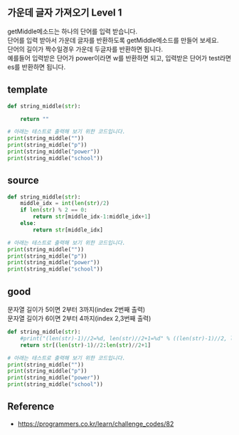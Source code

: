 ## 가운데 글자 가져오기 Level 1

getMiddle메소드는 하나의 단어를 입력 받습니다.  
단어를 입력 받아서 가운데 글자를 반환하도록 getMiddle메소드를 만들어 보세요.  
단어의 길이가 짝수일경우 가운데 두글자를 반환하면 됩니다.  
예를들어 입력받은 단어가 power이라면 w를 반환하면 되고, 입력받은 단어가 test라면 es를 반환하면 됩니다.  

## template
```python
def string_middle(str):

    return ""

# 아래는 테스트로 출력해 보기 위한 코드입니다.
print(string_middle(""))
print(string_middle("p"))
print(string_middle("power"))
print(string_middle("school"))
```

## source
```python
def string_middle(str):
    middle_idx = int(len(str)/2)
    if len(str) % 2 == 0:
        return str[middle_idx-1:middle_idx+1]
    else:
        return str[middle_idx]

# 아래는 테스트로 출력해 보기 위한 코드입니다.
print(string_middle(""))
print(string_middle("p"))
print(string_middle("power"))
print(string_middle("school"))
```

## good
문자열 길이가 5이면 2부터 3까지(index 2번째 출력)  
문자열 길이가 6이면 2부터 4까지(index 2,3번째 출력)  
```python
def string_middle(str):
    #print("(len(str)-1)//2=%d, len(str)//2+1=%d" % ((len(str)-1)//2, len(str)//2+1))
    return str[(len(str)-1)//2:len(str)//2+1]

# 아래는 테스트로 출력해 보기 위한 코드입니다.
print(string_middle(""))
print(string_middle("p"))
print(string_middle("power"))
print(string_middle("school"))
```

## Reference
* https://programmers.co.kr/learn/challenge_codes/82

